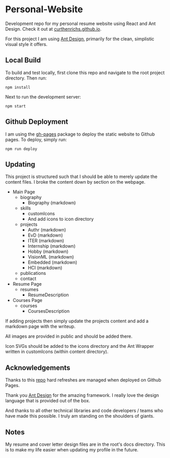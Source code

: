 # Personal-Website
Development repo for my personal resume website using React and Ant Design. Check
it out at [curthenrichs.github.io](https://curthenrichs.github.io/).

For this project I am using [Ant Design](https://ant.design/), primarily for the
clean, simplistic visual style it offers.

## Local Build
To build and test locally, first clone this repo and navigate to the root project
directory. Then run:

```
npm install
```

Next to run the development server:

```
npm start
```

## Github Deployment
I am using the [gh-pages]() package to deploy the static website to Github pages.
To deploy, simply run:

```
npm run deploy
```

## Updating
This project is structured such that I should be able to merely update the content
files. I broke the content down by section on the webpage.

- Main Page
  - biography
    - Biography (markdown)
  - skills
    - customIcons
    - And add icons to icon directory
  - projects
    - Authr (markdown)
    - EvD (markdown)
    - ITER (markdown)
    - Internship (markdown)
    - Hobby (markdown)
    - VisionML (markdown)
    - Embedded (markdown)
    - HCI (markdown)
  - publications
  - contact
- Resume Page
  - resumes
    - ResumeDescription
- Courses Page
  - courses
    - CoursesDescription

If adding projects then simply update the projects content and add a markdown
page with the writeup.

All images are provided in public and should be added there.

Icon SVGs should be added to the icons directory and the Ant Wrapper written in
customIcons (within content directory).

## Acknowledgements
Thanks to this [repo](https://github.com/rafgraph/spa-github-pages) hard refreshes are
managed when deployed on Github Pages.

Thank you [Ant Design](https://ant.design/) for the amazing framework. I really
love the design language that is provided out of the box.

And thanks to all other technical libraries and code developers / teams who have
made this possible. I truly am standing on the shoulders of giants.

## Notes
My resume and cover letter design files are in the root's docs directory. This is
to make my life easier when updating my profile in the future.
